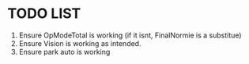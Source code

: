 # TODO LIST


1) Ensure OpModeTotal is working (if it isnt, FinalNormie is a substitue)
2) Ensure Vision is working as intended.
3) Ensure park auto is working